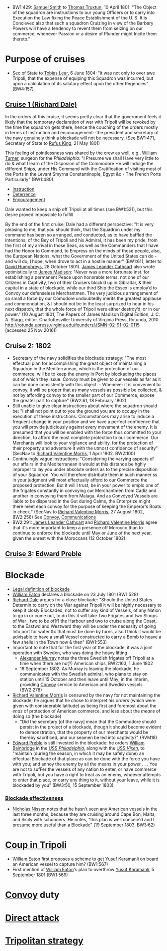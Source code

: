 - BW1:429: [Samuel Smith]() to [Thomas Truxtun](), 10 April 1801: "The Object of the squadron are instructions to our young Officers or to carry into Execution the Law fixing the Peace Establishment of the U. S. It is Concieved also that such a squadron Cruizing in view of the Barbary Powers will have a tendency to revent them from seizing on our commerce, whenever Passion or a desire of Plunder might Incite them thereto."

# Purpose of cruises

- Sec of State to [Tobias Lear](), 6 June 1804: "it was not only to over awe Tripoli, that the expense of equiping this Squadron was incurred, but upon a calculation of its salutary effect upon the other Regencies" (BW4:157)

## [Cruise 1 (Richard Dale)]()
In the orders of this cruise, it seems pretty clear that the government feels it likely that the temporary declaration of war with Tripoli will be revoked by the time the squadron gets there; hence the couching of the orders mostly in terms of instruction and encouragement--the president and secretary of the navy genuinely think a blockade will not be necessary. (See BW1:471, Secretary of State to [Rufus King](), 21 May 1801)

This feeling of pointlessness was shared by the crew as well, e.g., [William Turner](), surgeon for the *Philadelphia*: "I Presume we shall Have very little to do & what I learn of the Disposion of the Commodore He will Indulge the different Ships, under His Command with the Gratification of visiting most of the Ports in the Levant Smyrna Constantinople, Egypt &c - The French Ports Particularly" (BW1:480).

- [Instruction]()
- [Deterrence]()
- [Encouragement]()

Dale wanted to keep a ship off Tripoli at all times (see BW1:521), but this desire proved impossible to fulfill.

By the end of the first cruise, Dale had a different perspective: "It is very pleasing to me, that you should think, that the Squadron under my command has been so arranged, and conducted, as to have baffled the Intentions, of thc Bey of Tripoli and his Admiral, It has been my pride, from the first of my arrival in those Seas, as well as the Commanders that I have had the Honor to Command, to Empress on the minds of those people, also, the European Nations, what the Government of the United States can do - and will do, I hope, when drove to act in a hostile manner" (BW1:611, letter to [David Humphreys](), 28 October 1801). 
[James Leander Cathcart]() also wrote optimistically to [James Madison](): "Never was a more fortunate inst. for establishing a permanent Peace upon honorable terms, not one of our Citizens in Captivity, two of their Cruisers block’d up in Gibraltar, & their capital in a state of blockade, while our third Ship the Essex is employ’d to Convoy our defenseless Merchantmen. The very judicious arrangement of so small a force by our Comodore undoubtedly merits the greatest applause and commendation, & I should not be in the least surprized to hear in his next dispatch, that the whole force of Tripoli were either destroy’d, or in our power." (10 August 1801, The Papers of James Madison Digital Edition, J. C. A. Stagg, editor. Charlottesville: University of Virginia Press, Rotunda, 2010. http://rotunda.upress.virginia.edu/founders/JSMN-02-91-02-0115 [accessed 25 Nov 2016])

## Cruise 2: 1802
- Secretary of the navy solidifies the blockade strategy: "The most effectual plan for accomplishing the great object of maintaining a Squadron in the Mediterranean, which is the protection of our commerce, will be to keep the enemy in Port by blockading the places out of which they issue. Convoy must be given to our vessels as far as it can be done consistently with this object. - Whenever it is convenient to convoy, it will be proper that as many vessels as possible be collected, & not by affording convoy to the smaller part of our Commerce, expose the greater part to capture" (BW2:61, 18 February 1802)
- Still unable to give clear instructions about where the squadron should be: "I shall not point out to you the ground you are to occupy in the execution of these instructions. Circumstances may arise to induce a frequent change in your position and we have a perfect confidence that you will provide judiciously against every movement of the enemy. It is presumed that you will be enabled with the force thus committed to your direction, to afford the most complete protection to our commerce. Our Merchants will look to your vigilance and ability, for the protection of their property and adventure it with the utmost confidence of security" (SecNav to [Richard Valentine Morris](), 1 April 1802. BW2:100)
- Continuingly vague instructions: "Considering the varying aspects of our affairs in the Mediterranean it would at this distance be hghly improper to lay you under absolute orders as to the precise disposition of your Squadron. You will therefore distribute them in such manner ss in your judgment will most effectually afford to our Commerce the proposed protection. But it will I trust, be in your power to emplo one of the frigates constantly in convoying our Merchantmen from Cadiz and another in convoying them from Malaga. And as Convoyed Vessels are liable to be dispersed in the Gut during Calms, the Enterprize might there meet each convoy for the purpose of keeping the Emperor's Boats in check." (SecNav to [Richard Valentine Morris](), 27 August 1802, BW2:258) See [Convoy](), [Communications]()
- BW2:291: [James Leander Cathcart]() and [Richard Valentine Morris]() agree that it's more important to keep a presence off Morocco than to continue to enforce the blockade until May or June of the next year, given the unrest with the Moroccans (12 October 1802)

## [Cruise 3](): [Edward Preble]()

# Blockade
- [Legal definition of blockade]()
- [William Eaton]() declares a blockade on 23 July 1801 (BW1:528)
- [Richard Dale]() argues for a close blockade: "Should the United States Determin to carry on the War against Tripoli it will be highly necessary to keep it closly Blockaded, not to suffer any kind of Vessels, of any Nation to go in or come out, to do this it will take Two Frigates and two Sloops of War , two to be of[f] the Harbour and two to cruise along the Coast, to the Eastwd and Westward they will be under the necessity of going Into port for water &c that must be done by turns, also I think it would be advisable to have a small Vessel constructed to carry a Bomb to heave a few shells In the Town now & then" (BW1:553)
- Important to note that for the first year of the blockade, it was a joint operation with Sweden, who was doing the heavy lifting
    - [Alexander Murray]() notes the three Swedish frigates off Tripoli at a time when there are no(?) American ships, BW2:163, 1 June 1802
    - 18 September 1802: As Murray is leaving the blockade, he communicates with the Swedish admiral, who plans to stay on station until 15 October and then leave until May; in the interim, providing [Convoy]() service to American and Swedish vessels (BW2:278)
- [Richard Valentine Morris]() is censured by the navy for not maintaining the blockade; he argues that he chose to interpret his orders (which were given with considerable latitude) as being first and foremost about the *ends* of protection of American commerce, and less about the *means* of doing so (the blockade)
    - "Did the secretary [of the navy] mean that the Commodore should persist in the project of a blockade, though it should become evident to demonstration, that the property of our merchants would be thereby sacrificed, and our seamen be led into captivity?" (RVM18)
- [Edward Preble]() is still invested in the blockade: he orders [William Bainbridge]() in the [USS *Philadelphia*](), along with the [USS *Vixen*](), to  "maintain (during the season, in which it may be safely done) an effectual Blockade of that place as can be done with the force you have with you; and annoy the enemy by all the means in your power . . . You are not to sufFer the vessels of any nation to enter, or have commerce with Tripoli, but you have a right to treat as an enemy, whoever attempts to enter that place, or carry any thing to it, without your leave, while it is blockaded by you" (BW3:50, 15 September 1803)


### [Blockade effectiveness]()
- [Nicholas Nissen]() notes that he hasn't seen any American vessels in the last three months, because they are cruising around Cape Bon, Malta, and Sicily with schooners. He notes, "this plan is well conceiv'd and I presume more useful than a Blockade" (19 September 1803, BW3:62)

# [Coup in Tripoli]()
-  [William Eaton]() first proposes a scheme to get [Yusuf Karamanli]() on board an American vessel to capture him? (BW1:567)
- First mention of [William Eaton]()'s plan to overthrow [Yusuf Karamanli](), 5 September 1801 (BW1:569)   

# [Convoy]() duty

# [Direct attack]()

# [Tripolitan strategy]()